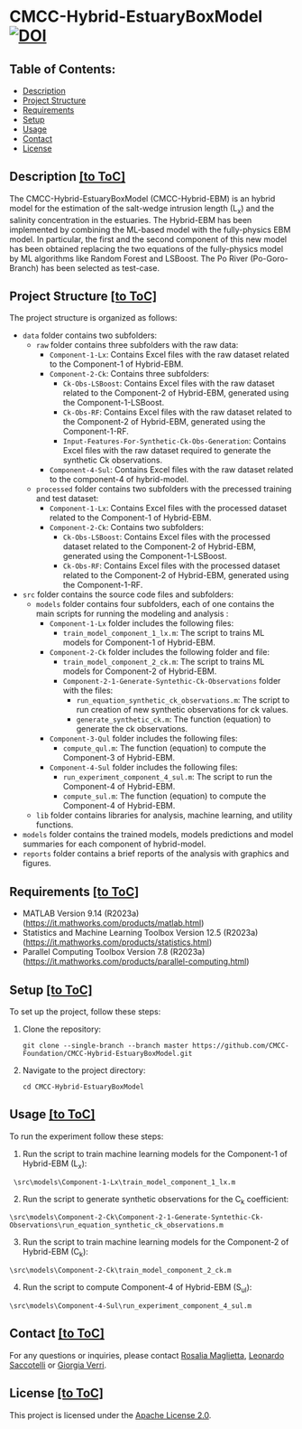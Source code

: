 ﻿# CMCC-Hybrid-EstuaryBoxModel [![DOI](https://zenodo.org/badge/715104074.svg)](https://zenodo.org/doi/10.5281/zenodo.10075980)
 
## Table of Contents:
- [Description](#description)
- [Project Structure](#project-structure)
- [Requirements](#requirements)
- [Setup](#setup)
- [Usage](#usage)
- [Contact](#contact)
- [License](#license)

## Description [[to ToC]](#table-of-contents)

The CMCC-Hybrid-EstuaryBoxModel (CMCC-Hybrid-EBM) is an hybrid model for the estimation of the salt-wedge intrusion length (L<sub>x</sub>) and the salinity concentration in the estuaries. 
The Hybrid-EBM has been implemented by combining the ML-based model with the fully-physics EBM model. In particular, the first and the second component of this new model has been obtained replacing the two equations of the fully-physics model by ML algorithms like Random Forest and LSBoost. The Po River (Po-Goro-Branch) has been selected as test-case.

## Project Structure [[to ToC]](#table-of-contents)

The project structure is organized as follows:

- `data` folder contains two subfolders:
  - `raw` folder contains three subfolders with the raw data:
	- `Component-1-Lx`: Contains Excel files with the raw dataset related to the Component-1 of Hybrid-EBM.
	- `Component-2-Ck`: Contains three subfolders:
		- `Ck-Obs-LSBoost`: Contains Excel files with the raw dataset related to the Component-2 of Hybrid-EBM, generated using the Component-1-LSBoost.
		- `Ck-Obs-RF`: Contains Excel files with the raw dataset related to the Component-2 of Hybrid-EBM, generated using the Component-1-RF.
		- `Input-Features-For-Synthetic-Ck-Obs-Generation`: Contains Excel files with the raw dataset required to generate the synthetic Ck observations.
	- `Component-4-Sul`: Contains Excel files with the raw dataset related to the component-4 of hybrid-model.
  - `processed` folder contains two subfolders with the precessed training and test dataset:
	- `Component-1-Lx`: Contains Excel files with the processed dataset related to the Component-1 of Hybrid-EBM.
	- `Component-2-Ck`: Contains two subfolders:
		- `Ck-Obs-LSBoost`: Contains Excel files with the processed dataset related to the Component-2 of Hybrid-EBM, generated using the Component-1-LSBoost.
		- `Ck-Obs-RF`: Contains Excel files with the processed dataset related to the Component-2 of Hybrid-EBM, generated using the Component-1-RF.
- `src` folder contains the source code files and subfolders:
  - `models` folder contains four subfolders, each of one contains the main scripts for running the modeling and analysis :
	 - `Component-1-Lx` folder includes the following files:
		- `train_model_component_1_lx.m`: The script to trains ML models for Component-1 of Hybrid-EBM.
	 - `Component-2-Ck` folder includes the following folder and file:
		- `train_model_component_2_ck.m`: The script to trains ML models for Component-2 of Hybrid-EBM.
		- `Component-2-1-Generate-Syntethic-Ck-Observations` folder with the files:
			- `run_equation_synthetic_ck_observations.m`: The script to run creation of new synthetic observations for ck values.
			- `generate_synthetic_ck.m`: The function (equation) to generate the ck observations.
	 - `Component-3-Qul` folder includes the following files:
		- `compute_qul.m`: The function (equation) to compute the Component-3 of Hybrid-EBM.
	 - `Component-4-Sul` folder includes the following files:
		- `run_experiment_component_4_sul.m`: The script to run the Component-4 of Hybrid-EBM.
		- `compute_sul.m`: The function (equation) to compute the Component-4 of Hybrid-EBM.
  - `lib` folder contains libraries for analysis, machine learning, and utility functions.
- `models` folder contains the trained models, models predictions and model summaries for each component of hybrid-model.
- `reports` folder contains a brief reports of the analysis with graphics and figures.

## Requirements [[to ToC]](#table-of-contents)
- MATLAB Version 9.14 (R2023a) (https://it.mathworks.com/products/matlab.html)
- Statistics and Machine Learning Toolbox Version 12.5 (R2023a) (https://it.mathworks.com/products/statistics.html)
- Parallel Computing Toolbox Version 7.8 (R2023a) (https://it.mathworks.com/products/parallel-computing.html)

## Setup [[to ToC]](#table-of-contents)
To set up the project, follow these steps:

1. Clone the repository: 
    ```
	git clone --single-branch --branch master https://github.com/CMCC-Foundation/CMCC-Hybrid-EstuaryBoxModel.git
    ```
2. Navigate to the project directory:
    ```
    cd CMCC-Hybrid-EstuaryBoxModel
    ```

## Usage [[to ToC]](#table-of-contents)
To run the experiment follow these steps:

1. Run the script to train machine learning models for the Component-1 of Hybrid-EBM (L<sub>x</sub>):
````
 \src\models\Component-1-Lx\train_model_component_1_lx.m
````
2. Run the script to generate synthetic observations for the C<sub>k</sub> coefficient:
````
\src\models\Component-2-Ck\Component-2-1-Generate-Syntethic-Ck-Observations\run_equation_synthetic_ck_observations.m
````

3. Run the script to train machine learning models for the Component-2 of Hybrid-EBM (C<sub>k</sub>):
````
\src\models\Component-2-Ck\train_model_component_2_ck.m
````

4. Run the script to compute Component-4 of Hybrid-EBM (S<sub>ul</sub>):
````
\src\models\Component-4-Sul\run_experiment_component_4_sul.m
````


## Contact [[to ToC]](#table-of-contents)

For any questions or inquiries, please contact [Rosalia Maglietta](mailto:rosalia.maglietta@cnr.it), [Leonardo Saccotelli](mailto:leonardo.saccotelli@cmcc.it) or [Giorgia Verri](mailto:giorgia.verri@cmcc.it).

## License [[to ToC]](#table-of-contents)

This project is licensed under the [Apache License 2.0](LICENSE).
